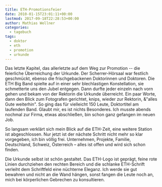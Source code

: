 ```yaml
---
title: ETH-Promotionsfeier
date: 2010-01-15T23:01:11+00:00
lastmod: 2017-09-18T22:28:53+00:00
author: Mathias Wellner
categories:
  - tagebuch
tags:
  - doktor
  - eth
  - promotion
  - urkunde
---
```

Das letzte Kapitel, das allerletzte auf dem Weg zur Promotion -- die feierliche Überreichung der Urkunde. Der Scherrer-Hörsaal war festlich geschmückt, ebenso die frischgebackenen Doktorinnen und Doktoren. Die ETH Big Band spielte auf in einer sehr blechlastigen Konstellation, sie schmetterte uns den Jubel entgegen. Dann durfte jeder einzeln nach vorn gehen und bekam von der Rektorin die Urkunde überreicht. Ein paar Worte, dann den Blick zum Fotografen gerichtet, knips, wieder zur Rektorin, &"alles Gute weiterhin". So ging das für vielleicht 150 Leute, Doktortitel am laufenden Band. Glaubt mir, es ist nichts Besonderes. Ich musste abends nochmal zur Firma, etwas abschließen, bin schon ganz gefangen im neuen Job. 

So langsam verklärt sich mein Blick auf die ETH-Zeit, eine weitere Station ist abgeschlossen. Nur jetzt ist der nächste Schritt nicht mehr so klar vorgegeben, ich bin völlig frei. Unternehmen, Projekte, Familie, Deutschland, Schweiz, Österreich &ndash; alles ist offen und wird sich schon finden. 

Die Urkunde selbst ist schön gestaltet. Das ETH-Logo ist geprägt, feine rote Linien durchziehen den rechten Bereich und die schlanke ETH-Schrift verleiht dem Schriftfeld eine nüchterne Eleganz. Ich werde sie gut bewahren und nicht an die Wand hängen, sonst fangen die Leute noch an, mich bei körperlichen Gebrechen zu konsultieren.